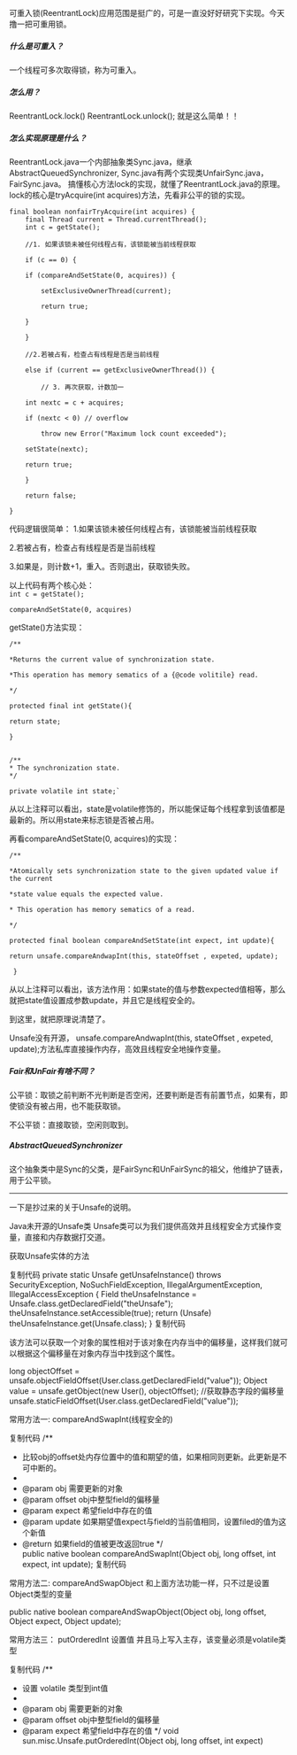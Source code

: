 可重入锁(ReentrantLock)应用范围是挺广的，可是一直没好好研究下实现。今天撸一把可重用锁。
##### 什么是可重入？
一个线程可多次取得锁，称为可重入。

##### 怎么用？
ReentrantLock.lock()
ReentrantLock.unlock();
就是这么简单！！

##### 怎么实现原理是什么？
ReentrantLock.java一个内部抽象类Sync.java，继承AbstractQueuedSynchronizer, Sync.java有两个实现类UnfairSync.java，FairSync.java。
搞懂核心方法lock的实现，就懂了ReentrantLock.java的原理。
lock的核心是tryAcquire(int acquires)方法，先看非公平的锁的实现。

	final boolean nonfairTryAcquire(int acquires) {   
 	    final Thread current = Thread.currentThread();   
	    int c = getState();   

	    //1. 如果该锁未被任何线程占有，该锁能被当前线程获取   

		if (c == 0) {   

		if (compareAndSetState(0, acquires)) {   

		    setExclusiveOwnerThread(current);   

		    return true;   

		}   

	    }   

		//2.若被占有，检查占有线程是否是当前线程   

	    else if (current == getExclusiveOwnerThread()) {   

			// 3. 再次获取，计数加一   

		int nextc = c + acquires;   

		if (nextc < 0) // overflow   

		    throw new Error("Maximum lock count exceeded");   

		setState(nextc);   

		return true;   

	    }   

	    return false;   

	}   
	
代码逻辑很简单：
1.如果该锁未被任何线程占有，该锁能被当前线程获取   

2.若被占有，检查占有线程是否是当前线程   

3.如果是，则计数+1，重入。否则退出，获取锁失败。  

以上代码有两个核心处：   
`int c = getState();`   

`compareAndSetState(0, acquires)`   


getState()方法实现：   


    /**   

    *Returns the current value of synchronization state.   

    *This operation has memory sematics of a {@code volitile} read.   

    */   

    protected final int getState(){   

	return state;   
	
    } 
 

    /**   
    * The synchronization state.   
    */   
 
    private volatile int state;`   


从以上注释可以看出，state是volatile修饰的，所以能保证每个线程拿到该值都是最新的。所以用state来标志锁是否被占用。   


再看compareAndSetState(0, acquires)的实现：   

    /**   

    *Atomically sets synchronization state to the given updated value if the current    

    *state value equals the expected value.    

    * This operation has memory sematics of a read.    

    */   

    protected final boolean compareAndSetState(int expect, int update){   
 
	return unsafe.compareAndwapInt(this, stateOffset , expeted, update);   
	
     } 
 
从以上注释可以看出，该方法作用：如果state的值与参数expected值相等，那么就把state值设置成参数update，并且它是线程安全的。   


到这里，就把原理说清楚了。   

Unsafe没有开源， unsafe.compareAndwapInt(this, stateOffset , expeted, update);方法私库直接操作内存，高效且线程安全地操作变量。   


##### Fair和UnFair有啥不同？    

公平锁：取锁之前判断不光判断是否空闲，还要判断是否有前置节点，如果有，即使锁没有被占用，也不能获取锁。    

不公平锁：直接取锁，空闲则取到。    


##### AbstractQueuedSynchronizer    

这个抽象类中是Sync的父类，是FairSync和UnFairSync的祖父，他维护了链表，用于公平锁。    



------------


一下是抄过来的关于Unsafe的说明。


Java未开源的Unsafe类
Unsafe类可以为我们提供高效并且线程安全方式操作变量，直接和内存数据打交道。

获取Unsafe实体的方法

复制代码
    private static Unsafe getUnsafeInstance() throws SecurityException,
        NoSuchFieldException, IllegalArgumentException,
        IllegalAccessException {
        Field theUnsafeInstance = Unsafe.class.getDeclaredField("theUnsafe");
        theUnsafeInstance.setAccessible(true);
        return (Unsafe) theUnsafeInstance.get(Unsafe.class);
    }
复制代码
 

该方法可以获取一个对象的属性相对于该对象在内存当中的偏移量，这样我们就可以根据这个偏移量在对象内存当中找到这个属性。

long objectOffset = unsafe.objectFieldOffset(User.class.getDeclaredField("value"));
        Object value = unsafe.getObject(new User(), objectOffset);
//获取静态字段的偏移量
unsafe.staticFieldOffset(User.class.getDeclaredField("value"));
 

常用方法一: compareAndSwapInt(线程安全的)

复制代码
/** 
* 比较obj的offset处内存位置中的值和期望的值，如果相同则更新。此更新是不可中断的。 
*  
* @param obj 需要更新的对象 
* @param offset obj中整型field的偏移量 
* @param expect 希望field中存在的值 
* @param update 如果期望值expect与field的当前值相同，设置filed的值为这个新值 
* @return 如果field的值被更改返回true 
*/  
public native boolean compareAndSwapInt(Object obj, long offset, int expect, int update); 
复制代码
 

常用方法二:  compareAndSwapObject 和上面方法功能一样，只不过是设置Object类型的变量

public native boolean compareAndSwapObject(Object obj, long offset, Object expect, Object update);
 

常用方法三： putOrderedInt 设置值 并且马上写入主存，该变量必须是volatile类型

复制代码
/** 
* 设置 volatile 类型到int值
*  
* @param obj 需要更新的对象 
* @param offset obj中整型field的偏移量 
* @param expect 希望field中存在的值 
*/
void sun.misc.Unsafe.putOrderedInt(Object obj, long offset, int expect)
